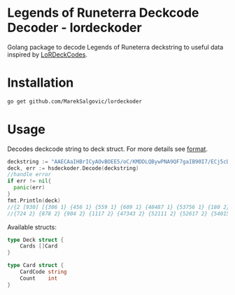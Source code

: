 # Legends of Runeterra Deckcode Decoder - lordeckoder

Golang package to decode Legends of Runeterra deckstring to useful data inspired by [LoRDeckCodes](https://github.com/RiotGames/LoRDeckCodes).

# Installation

```bash
go get github.com/MarekSalgovic/lordeckoder
```



# Usage

Decodes deckcode string to deck struct. For more details see [format](https://github.com/RiotGames/LoRDeckCodes#process).
```go
deckstring := "AAECAaIHBrICyAOvBOEE5/oC/KMDDLQBywPNA9QF7gaIB90I7/ECj5cDiZsD/6UD9acDAA=="
deck, err := hsdeckoder.Decode(deckstring)
//handle error
if err != nil{
  panic(err)
}
fmt.Println(deck)
//{2 [930] [{306 1} {456 1} {559 1} {609 1} {48487 1} {53756 1} {180 2} {459 2} {461 2} 
//{724 2} {878 2} {904 2} {1117 2} {47343 2} {52111 2} {52617 2} {54015 2} {54261 2}]}
```

Available structs:

```go
type Deck struct {
	Cards []Card
}

type Card struct {
	CardCode string
	Count    int
}
```

